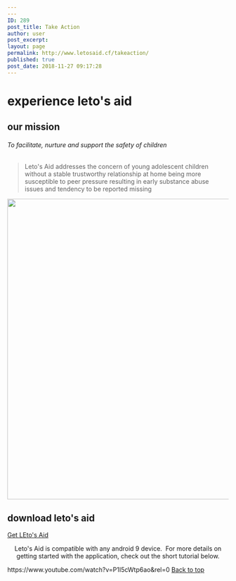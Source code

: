 ```yaml
---
---
ID: 289
post_title: Take Action
author: user
post_excerpt:
layout: page
permalink: http://www.letosaid.cf/takeaction/
published: true
post_date: 2018-11-27 09:17:28
---
```

<h1>
					experience leto's aid
				</h1>
			<h2>our mission</h2>		
			<h6>To facilitate, nurture and support the safety of children</h6>		
		<blockquote><p>Leto's Aid addresses the concern of young adolescent children without a stable trustworthy relationship at home being more susceptible to peer pressure resulting in early substance abuse issues and tendency to be reported missing</p></blockquote>		
										<img width="1024" height="683" src="http://www.letosaid.cf/wp-content/uploads/2019/09/adult-baby-casual-236164-1024x683.jpg" alt="" srcset="https://www.letosaid.cf/wp-content/uploads/2019/09/adult-baby-casual-236164-1024x683.jpg 1024w, https://www.letosaid.cf/wp-content/uploads/2019/09/adult-baby-casual-236164-300x200.jpg 300w, https://www.letosaid.cf/wp-content/uploads/2019/09/adult-baby-casual-236164-768x512.jpg 768w" sizes="(max-width: 1024px) 100vw, 1024px" />											
			<h2>download leto's aid</h2>		
			<a href="http://www.letosaid.cf/wp-content/uploads/dlm_uploads/2019/09/app-release-1.apk" role="button">
						Get LEto's Aid
					</a>
		<p style="text-align: center;">Leto's Aid is compatible with any android 9 device.  For more details on getting started with the application, check out the short tutorial below.</p>https://www.youtube.com/watch?v=P1I5cWtp6ao&#038;rel=0		
			<a href="#top" role="button">
						Back to top
					</a>
